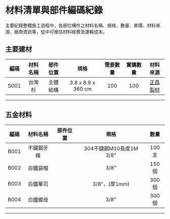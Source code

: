 # 材料清單與部件編碼紀錄 
主要紀錄整體施工過程中，各部位構件之材料名稱、規格、數量、單價、材料來源、廠商資訊等，從中可推估材料經費及運輸成本。

## 主要建材
|編碼|材料名稱|部件位置|規格|需要數量|實購數量|材料來源|
|:-:|:-:|:-:|:-:|:-:|:-:|:-:|
|S001|台灣杉|主體結構|3.8 x 8.9 x 360 cm|100|100|[正昌製材](http://www.wood.jen.com.tw/fengxi/front/bin/home.phtml)|
***
## 五金材料
|編碼|材料名稱|部件位置|規格|數量|
|:-:|:-:|:-:|:-:|:-:|
|B001|不鏽鋼牙條||304不鏽鋼M10長度1M 3/8"|100支|
|B002|白鐵袋帽||3/8"|150個|
|B003|白鐵華司||3/8"，(厚1mm)|300個|
|B004|白鐵螺母||3/8"|300個|
***

